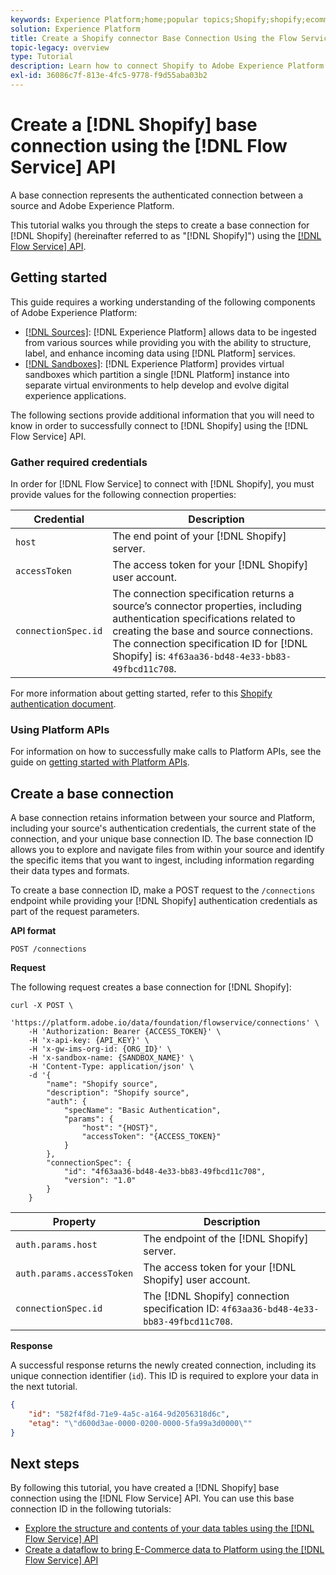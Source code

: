 ```yaml
---
keywords: Experience Platform;home;popular topics;Shopify;shopify;ecommerce
solution: Experience Platform
title: Create a Shopify connector Base Connection Using the Flow Service API
topic-legacy: overview
type: Tutorial
description: Learn how to connect Shopify to Adobe Experience Platform using the Flow Service API.
exl-id: 36086c7f-813e-4fc5-9778-f9d55aba03b2
---
```

# Create a [!DNL Shopify] base connection using the [!DNL Flow Service] API

A base connection represents the authenticated connection between a source and Adobe Experience Platform.

This tutorial walks you through the steps to create a base connection for [!DNL Shopify] (hereinafter referred to as "[!DNL Shopify]") using the [[!DNL Flow Service] API](https://www.adobe.io/experience-platform-apis/references/flow-service/).

## Getting started

This guide requires a working understanding of the following components of Adobe Experience Platform:

* [[!DNL Sources]](../../../../home.md): [!DNL Experience Platform] allows data to be ingested from various sources while providing you with the ability to structure, label, and enhance incoming data using [!DNL Platform] services.
* [[!DNL Sandboxes]](../../../../../sandboxes/home.md): [!DNL Experience Platform] provides virtual sandboxes which partition a single [!DNL Platform] instance into separate virtual environments to help develop and evolve digital experience applications.

The following sections provide additional information that you will need to know in order to successfully connect to [!DNL Shopify] using the [!DNL Flow Service] API.

### Gather required credentials

In order for [!DNL Flow Service] to connect with [!DNL Shopify], you must provide values for the following connection properties:

| Credential | Description |
| ---------- | ----------- |
| `host` | The end point of your [!DNL Shopify] server. |
| `accessToken` | The access token for your [!DNL Shopify] user account. |
| `connectionSpec.id` | The connection specification returns a source’s connector properties, including authentication specifications related to creating the base and source connections. The connection specification ID for [!DNL Shopify] is: `4f63aa36-bd48-4e33-bb83-49fbcd11c708`. |

For more information about getting started, refer to this [Shopify authentication document](https://shopify.dev/concepts/about-apis/authentication).

### Using Platform APIs

For information on how to successfully make calls to Platform APIs, see the guide on [getting started with Platform APIs](../../../../../landing/api-guide.md).

## Create a base connection

A base connection retains information between your source and Platform, including your source's authentication credentials, the current state of the connection, and your unique base connection ID. The base connection ID allows you to explore and navigate files from within your source and identify the specific items that you want to ingest, including information regarding their data types and formats.

To create a base connection ID, make a POST request to the `/connections` endpoint while providing your [!DNL Shopify] authentication credentials as part of the request parameters.

**API format**

```http
POST /connections
```

**Request**

The following request creates a base connection for [!DNL Shopify]:

```shell
curl -X POST \
    'https://platform.adobe.io/data/foundation/flowservice/connections' \
    -H 'Authorization: Bearer {ACCESS_TOKEN}' \
    -H 'x-api-key: {API_KEY}' \
    -H 'x-gw-ims-org-id: {ORG_ID}' \
    -H 'x-sandbox-name: {SANDBOX_NAME}' \
    -H 'Content-Type: application/json' \
    -d '{
        "name": "Shopify source",
        "description": "Shopify source",
        "auth": {
            "specName": "Basic Authentication",
            "params": {
                "host": "{HOST}",
                "accessToken": "{ACCESS_TOKEN}"
            }
        },
        "connectionSpec": {
            "id": "4f63aa36-bd48-4e33-bb83-49fbcd11c708",
            "version": "1.0"
        }
    }
```

| Property | Description |
| --------- | ----------- |
| `auth.params.host` | The endpoint of the [!DNL Shopify] server. |
| `auth.params.accessToken` | The access token for your [!DNL Shopify] user account. |
| `connectionSpec.id` | The [!DNL Shopify] connection specification ID: `4f63aa36-bd48-4e33-bb83-49fbcd11c708`. |

**Response**

A successful response returns the newly created connection, including its unique connection identifier (`id`). This ID is required to explore your data in the next tutorial.

```json
{
    "id": "582f4f8d-71e9-4a5c-a164-9d2056318d6c",
    "etag": "\"d600d3ae-0000-0200-0000-5fa99a3d0000\""
}
```

## Next steps

By following this tutorial, you have created a [!DNL Shopify] base connection using the [!DNL Flow Service] API. You can use this base connection ID in the following tutorials:

* [Explore the structure and contents of your data tables using the [!DNL Flow Service] API](../../explore/tabular.md)
* [Create a dataflow to bring E-Commerce data to Platform using the [!DNL Flow Service] API](../../collect/ecommerce.md)
